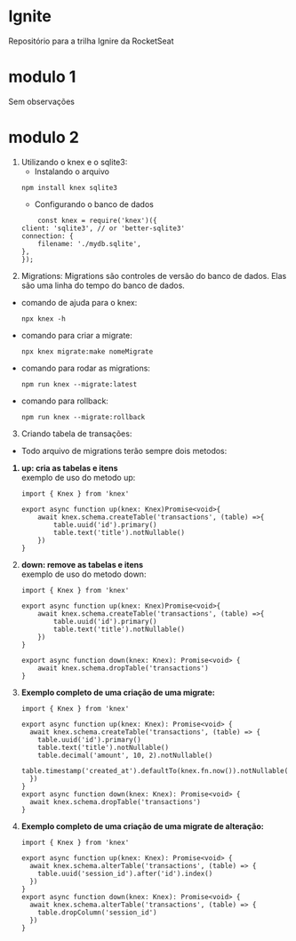 # Ignite
Repositório para a trilha Ignire da RocketSeat

# modulo 1
Sem observações

# modulo 2
1. Utilizando o knex e o sqlite3: 
    - Instalando o arquivo 
    ```
    npm install knex sqlite3

    ```
    - Configurando o banco de dados
    ```
        const knex = require('knex')({
    client: 'sqlite3', // or 'better-sqlite3'
    connection: {
        filename: './mydb.sqlite',
    },    
    });
    ```
2. Migrations:
Migrations são controles de versão do banco de dados. Elas são uma linha do tempo do banco de  dados.
- comando de ajuda para o knex:

    ```
    npx knex -h 
    ```

- comando para criar a migrate:

    ```
    npx knex migrate:make nomeMigrate
    ```

- comando para rodar as migrations:
    
    ```
    npm run knex --migrate:latest
    ```

- comando para rollback:

    ```
    npm run knex --migrate:rollback
    ```
3. Criando tabela de transações:
- Todo arquivo de migrations terão sempre dois metodos:
<ol>
<strong><li>up: cria as tabelas e itens</li></strong>
exemplo de uso do metodo up:

``` 
import { Knex } from 'knex'

export async function up(knex: Knex)Promise<void>{
    await knex.schema.createTable('transactions', (table) =>{
        table.uuid('id').primary()
        table.text('title').notNullable()
    })
}
```
<strong><li>down: remove as tabelas e itens</li></strong>
exemplo de uso do metodo down:

``` 
import { Knex } from 'knex'

export async function up(knex: Knex)Promise<void>{
    await knex.schema.createTable('transactions', (table) =>{
        table.uuid('id').primary()
        table.text('title').notNullable()
    })
}

export async function down(knex: Knex): Promise<void> {
    await knex.schema.dropTable('transactions')
}
```

<strong><li>Exemplo completo de uma criação de uma migrate: </li></strong>

```
import { Knex } from 'knex'

export async function up(knex: Knex): Promise<void> {
  await knex.schema.createTable('transactions', (table) => {
    table.uuid('id').primary()
    table.text('title').notNullable()
    table.decimal('amount', 10, 2).notNullable()
    table.timestamp('created_at').defaultTo(knex.fn.now()).notNullable()
  })
}
export async function down(knex: Knex): Promise<void> {
  await knex.schema.dropTable('transactions')
}
```

<strong><li>Exemplo completo de uma criação de uma migrate de alteração: </li></strong>

```
import { Knex } from 'knex'

export async function up(knex: Knex): Promise<void> {
  await knex.schema.alterTable('transactions', (table) => {
    table.uuid('session_id').after('id').index()
  })
}
export async function down(knex: Knex): Promise<void> {
  await knex.schema.alterTable('transactions', (table) => {
    table.dropColumn('session_id')
  })
}
```

</ol>